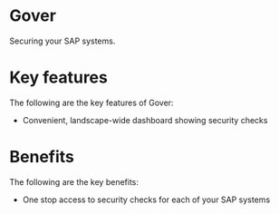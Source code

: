 # Gover
Securing your SAP systems.

# Key features
The following are the key features of Gover:

-   Convenient, landscape-wide dashboard showing security checks

# Benefits
The following are the key benefits:

-   One stop access to security checks for each of your SAP systems
